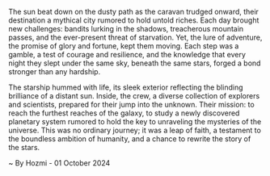
The sun beat down on the dusty path as the caravan trudged onward, their destination a mythical city rumored to hold untold riches. Each day brought new challenges: bandits lurking in the shadows, treacherous mountain passes, and the ever-present threat of starvation. Yet, the lure of adventure, the promise of glory and fortune, kept them moving. Each step was a gamble, a test of courage and resilience, and the knowledge that every night they slept under the same sky, beneath the same stars, forged a bond stronger than any hardship.

The starship hummed with life, its sleek exterior reflecting the blinding brilliance of a distant sun. Inside, the crew, a diverse collection of explorers and scientists, prepared for their jump into the unknown. Their mission: to reach the furthest reaches of the galaxy, to study a newly discovered planetary system rumored to hold the key to unraveling the mysteries of the universe. This was no ordinary journey; it was a leap of faith, a testament to the boundless ambition of humanity, and a chance to rewrite the story of the stars.  

~ By Hozmi - 01 October 2024
